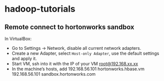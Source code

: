 # hadoop-tutorials

## Remote connect to hortonworks sandbox

In VirtualBox:
* Go to Settings -> Network, disable all current network adapters.
* Create a new Adapter, select `Host-only Adapter`, use the default settings and apply it.
* Start VM, ssh into it with the IP of your VM root@192.168.xx.xx
* In the machine’s hosts, add
      192.168.56.101 hortonworks.hbase.vm
      192.168.56.101 sandbox.hortonworks.com
